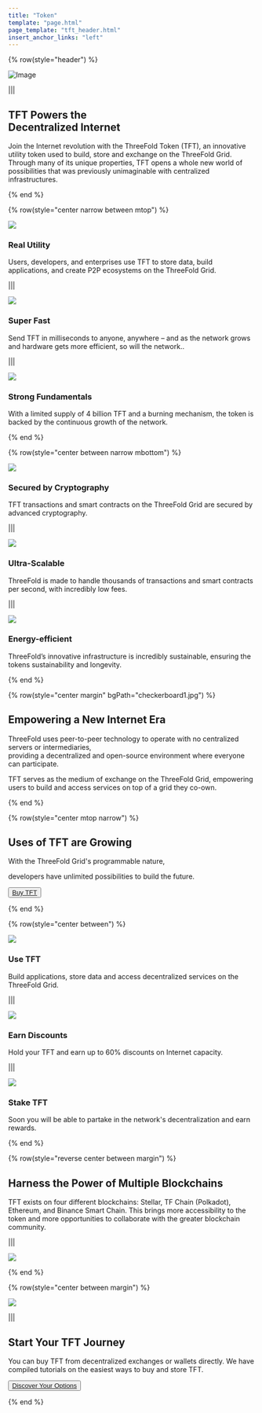 ```yaml
---
title: "Token"
template: "page.html"
page_template: "tft_header.html"
insert_anchor_links: "left"
---
```


<!-- section 1  -->

<!-- <div class="text-gray-900 bg-cover bg-no-repeat">
    <div class="h-full">
      <div class="flex flex-col items-center md:flex-row">
       <div class="w-full md:w-1/2">
          <div class="block">
            <img
                src="token_geometric_header.png" class="w-full h-full"/>
          </div>
        </div>
        <div class="flex flex-col items-start justify-center w-full lg:py-24 py-6 md:w-1/2">
          <div class="flex flex-col items-start justify-center p-6">
            <h2>TFT Powers the<br>Decentralized Internet</strong></h2>
            <p>Join the Internet revolution with the ThreeFold Token (TFT), an innovative utility token used to build, store and exchange on the ThreeFold Grid. Through many of its unique properties, TFT opens a whole new world of possibilities that was previously unimaginable with centralized infrastructures.</p>
          </div>
        </div>
      </div>
    </div>
  </div> -->

<div class="container mx-auto">

{% row(style="header") %}

![Image](token_new.png#mx-auto)

|||

## TFT Powers the<br>Decentralized Internet

Join the Internet revolution with the ThreeFold Token (TFT), an innovative utility token used to build, store and exchange on the ThreeFold Grid. Through many of its unique properties, TFT opens a whole new world of possibilities that was previously unimaginable with centralized infrastructures.


{% end %}




<!-- section 2 -->

{% row(style="center narrow between mtop") %}

![](utility.png#icon)

### **Real Utility**
Users, developers, and enterprises use TFT to store data, build applications, and create P2P ecosystems on the ThreeFold Grid.

|||

![](fast.png#icon)

### **Super Fast**
Send TFT in milliseconds to anyone, anywhere – and as the network grows and hardware gets more efficient, so will the network..

|||

![](fundamentals.png#icon)

### **Strong Fundamentals**
With a limited supply of 4 billion TFT and a burning mechanism, the token is backed by the continuous growth of the network.

{% end %}

{% row(style="center between narrow mbottom") %}

![](cryptography.png#icon)

### **Secured by Cryptography**
TFT transactions and smart contracts on the ThreeFold Grid are secured by advanced cryptography.

|||

![](scalable.png#icon)

### **Ultra-Scalable**
ThreeFold is made to handle thousands of transactions and smart contracts per second, with incredibly low fees.

|||

![](efficient.png#icon)

### **Energy-efficient**
ThreeFold’s innovative infrastructure is incredibly sustainable, ensuring the tokens sustainability and longevity.

{% end %}


</div>

<!-- section 3 -->

{% row(style="center margin" bgPath="checkerboard1.jpg") %}


## Empowering a **New Internet Era**

ThreeFold uses peer-to-peer technology to operate with no centralized servers or intermediaries, <br>providing a decentralized and open-source environment where everyone can participate. <br>

TFT serves as the medium of exchange on the ThreeFold Grid, empowering users to build and access services on top of a grid they co-own.

{% end %}



<!-- section 4 -->

{% row(style="center mtop narrow") %}

## Uses of **TFT** are Growing

With the ThreeFold Grid's programmable nature, 

developers have unlimited possibilities to build the future.

<button>[Buy TFT](https://manual.grid.tf/getstarted/TF_Token/tft_toc.html)</button>

{% end %}

{% row(style="center between") %}

![](use_icon1.png#icon)

### **Use TFT**
Build applications, store data and access decentralized services on the ThreeFold Grid.

|||

![](earn_icon1.png#icon)
### **Earn Discounts**
Hold your TFT and earn up to 60% discounts on Internet capacity.  

|||

![](stake_icon1.png#icon)
### **Stake TFT**
Soon you will be able to partake in the network's decentralization and earn rewards.

{% end %}

<!-- section 5 -->

{% row(style="reverse center between margin") %}

## Harness the Power of **Multiple Blockchains**

TFT exists on four different blockchains: Stellar, TF Chain (Polkadot), Ethereum, and Binance Smart Chain. This brings more accessibility to the token and more opportunities to collaborate with the greater blockchain community.

|||

![](multipleblockchains.png#mx-auto)

{% end %}

<!-- section 6 -->

{% row(style="center between margin") %}

![](startjourney.png#mx-auto)

|||

## Start Your **TFT Journey**

You can buy TFT from decentralized exchanges or wallets directly. We have compiled tutorials on the easiest ways to buy and store TFT.

<button>[Discover Your Options](https://manual.grid.tf/concepts/buying_storing_tft.html)</button>

{% end %}